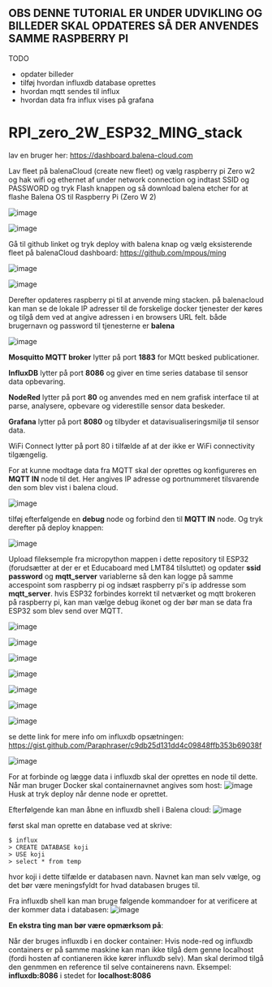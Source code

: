 ## OBS DENNE TUTORIAL ER UNDER UDVIKLING OG BILLEDER SKAL OPDATERES SÅ DER ANVENDES SAMME RASPBERRY PI
TODO
* opdater billeder
* tilføj hvordan influxdb database oprettes
* hvordan mqtt sendes til influx
* hvordan data fra influx vises på grafana

# RPI_zero_2W_ESP32_MING_stack

lav en bruger her:
https://dashboard.balena-cloud.com

Lav fleet på balenaCloud (create new fleet) og vælg raspberry pi Zero w2 og hak wifi og ethernet af under network connection og indtast SSID og PASSWORD og tryk Flash knappen og så download balena etcher for at flashe Balena OS til Raspberry Pi (Zero W 2)

![image](https://github.com/KevinLindemark/RPI_zero_2W_ESP32_MING_stack/assets/58036568/3485a493-8db2-45b1-b8e8-17de7c2082d5)

![image](https://github.com/KevinLindemark/RPI_zero_2W_ESP32_MING_stack/assets/58036568/172a2e06-838b-41d8-8e98-49ca4259c8f5)


Gå til github linket og tryk deploy with balena knap og vælg eksisterende fleet på balenaCloud dashboard:
https://github.com/mpous/ming 
 

 ![image](https://github.com/KevinLindemark/RPI_zero_2W_ESP32_MING_stack/assets/58036568/4f46079d-a3da-429b-b470-0d8beba01630)

 ![image](https://github.com/KevinLindemark/RPI_zero_2W_ESP32_MING_stack/assets/58036568/0ae39376-01d7-4ff4-951f-1b53176e427e)


Derefter opdateres raspberry pi til at anvende ming stacken. på balenacloud kan man se de lokale IP adresser til de forskelige docker tjenester der køres og tilgå dem ved at angive adressen i en browsers URL felt.
både brugernavn og password til tjenesterne er **balena**

![image](https://github.com/KevinLindemark/RPI_zero_2W_ESP32_MING_stack/assets/58036568/8529915f-0373-4f63-a520-8a7cc18b31af)

**Mosquitto MQTT broker** lytter på port **1883** for MQtt besked publicationer.

**InfluxDB** lytter på port **8086** og giver en time series database til sensor data opbevaring.

**NodeRed** lytter på port **80** og anvendes med en nem grafisk interface til at parse, analysere, opbevare og viderestille sensor data beskeder.

**Grafana** lytter på port **8080** og tilbyder et datavisualiseringsmiljø til sensor data.

WiFi Connect lytter på port 80 i tilfælde af at der ikke er WiFi connectivity tilgængelig.

For at kunne modtage data fra MQTT skal der oprettes og konfigureres en **MQTT IN** node til det. Her angives IP adresse og portnummeret tilsvarende den som blev vist i balena cloud.

![image](https://github.com/KevinLindemark/RPI_zero_2W_ESP32_MING_stack/assets/58036568/1304f28f-8410-4127-929b-9cf2eccac2ff)


tilføj efterfølgende en **debug** node og forbind den til **MQTT IN** node. Og tryk derefter på deploy knappen:

![image](https://github.com/KevinLindemark/RPI_zero_2W_ESP32_MING_stack/assets/58036568/50b70ab8-9772-4760-9641-f3a596f30fc6)

Upload fileksemple fra micropython mappen i dette repository til ESP32 (forudsætter at der er et Educaboard med LMT84 tilsluttet) og opdater **ssid** **password** og **mqtt_server** variablerne så den kan logge på samme accespoint som raspberry pi og indsæt raspberry pi's ip addresse som **mqtt_server**. hvis ESP32 forbindes korrekt til netværket og mqtt brokeren på raspberry pi, kan man vælge debug ikonet og der bør man se data fra ESP32 som blev send over MQTT.

![image](https://github.com/KevinLindemark/RPI_zero_2W_ESP32_MING_stack/assets/58036568/f1702b1e-757a-4c59-a14f-1fb87b6fec64)

![image](https://github.com/KevinLindemark/RPI_zero_2W_ESP32_MING_stack/assets/58036568/47fe4b9e-efc4-433b-979d-54a781db4159)

![image](https://github.com/KevinLindemark/RPI_zero_2W_ESP32_MING_stack/assets/58036568/a8ad16a3-33ad-4479-b66e-d43383e2cb17)

![image](https://github.com/KevinLindemark/RPI_zero_2W_ESP32_MING_stack/assets/58036568/59588633-0d8b-422c-9939-c3fcafdb471b)

![image](https://github.com/KevinLindemark/RPI_zero_2W_ESP32_MING_stack/assets/58036568/b21698c4-1df0-48c5-816f-08f342188889)


![image](https://github.com/KevinLindemark/RPI_zero_2W_ESP32_MING_stack/assets/58036568/4a77975a-95b8-4c6a-ba91-c3f74ef73c9d)

![image](https://github.com/KevinLindemark/RPI_zero_2W_ESP32_MING_stack/assets/58036568/05fb46ed-c78f-47d5-b9ab-cb6726946cac)

se dette link for mere info om influxdb opsætningen: https://gist.github.com/Paraphraser/c9db25d131dd4c09848ffb353b69038f 

![image](https://github.com/KevinLindemark/RPI_zero_2W_ESP32_MING_stack/assets/58036568/9716fd47-19e1-454f-88f1-0437be607f26)

For at forbinde og lægge data i influxdb skal der oprettes en node til dette. Når man bruger Docker skal containernavnet angives som host:
![image](https://github.com/KevinLindemark/RPI_zero_2W_ESP32_MING_stack/assets/58036568/50b21102-b67a-4e15-a40a-c3442ec30a98)
Husk at tryk deploy når denne node er oprettet. 

Efterfølgende kan man åbne en influxdb shell i Balena cloud:
![image](https://github.com/KevinLindemark/RPI_zero_2W_ESP32_MING_stack/assets/58036568/0af718ad-e36e-4ecc-9042-ccee8750e263)

først skal man oprette en database ved at skrive:
```
$ influx
> CREATE DATABASE koji
> USE koji
> select * from temp
```
hvor koji i dette tilfælde er databasen navn. Navnet kan man selv vælge, og det bør være meningsfyldt for hvad databasen bruges til.

Fra influxdb shell kan man bruge følgende kommandoer for at verificere at der kommer data i databasen:
![image](https://github.com/KevinLindemark/RPI_zero_2W_ESP32_MING_stack/assets/58036568/4f94079d-5675-4d3c-b85c-164e93a95cb1)



**En ekstra ting man bør være opmærksom på**:

Når der bruges influxdb i en docker container:
Hvis node-red og influxdb containers er på samme maskine kan man ikke tilgå dem genne localhost (fordi hosten af contianeren ikke kører influxdb selv). Man skal derimod tilgå den genmmen en reference til selve containerens navn.
Eksempel: **influxdb:8086** i stedet for **localhost:8086**
